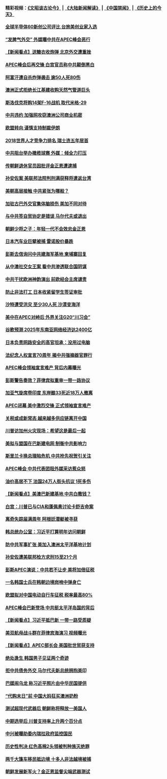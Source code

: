 #### 精彩视频：[《文昭谈古论今》](https://github.com/gfw-breaker/wenzhao/blob/master/README.md?t=11210931) | [《大陆新闻解读》](https://github.com/gfw-breaker/ntdtv-comedy/blob/master/README.md?t=11210931) | [《中国禁闻》](https://github.com/gfw-breaker/ntdtv-news/blob/master/README.md?t=11210931) | [《历史上的今天》](https://github.com/gfw-breaker/today-in-history/blob/master/README.md?t=11210931) 

#### [全球半导体60新创公司评比 台旅美创业家入选](../pages/nsc418/n10865273.md?t=11210931) 

#### [“发脾气外交” 外媒曝中共在APEC峰会恶行](../pages/nsc418/n10864632.md?t=11210931) 

#### [【新闻看点】送糖衣收炮弹 北京外交遭重挫](../pages/nsc418/n10864332.md?t=11210931) 

#### [APEC峰会后再交锋 白宫官员称中共颠倒黑白](../pages/nsc418/n10864695.md?t=11210931) 

#### [阿富汗遭自杀炸弹袭击 逾50人死80伤](../pages/nsc418/n10864399.md?t=11210931) 

#### [澳洲正式拒绝长江基建收购天然气管道巨头](../pages/nsc418/n10864350.md?t=11210931) 

#### [斯洛伐克将购14架F-16战机 取代米格-29](../pages/nsc418/n10864268.md?t=11210931) 

#### [中共违约 加强网攻窃澳洲公司商业机密](../pages/nsc418/n10863852.md?t=11210931) 

#### [欧盟转向 谨慎支持制裁伊朗](../pages/nsc418/n10863621.md?t=11210931) 

#### [2018世界人才竞争力排名 瑞士连五年居首](../pages/nsc418/n10863400.md?t=11210931) 

#### [中共阻台举办橄榄球赛 外媒：倾全力打压](../pages/nsc418/n10863407.md?t=11210931) 

#### [传朝鲜退休官员因批评金正恩遭逮捕](../pages/nsc418/n10863166.md?t=11210931) 

#### [孙安佐案 美联邦法院判刑满获释将遣返台湾](../pages/nsc418/n10863068.md?t=11210931) 

#### [美朝高层接触 中共紧张为哪般？](../pages/nsc418/n10862181.md?t=11210931) 

#### [加驻古巴外交官集体脑损伤 美加不同对待](../pages/nsc418/n10862444.md?t=11210931) 

#### [与中共签自贸协定是错误 马尔代夫或退出](../pages/nsc418/n10862130.md?t=11210931) 

#### [朝鲜少将之子：年轻一代不会效忠金正恩](../pages/nsc418/n10862075.md?t=11210931) 

#### [日本汽车业巨擘被捕 雷诺股价暴跌](../pages/nsc418/n10861871.md?t=11210931) 

#### [彭斯去信询问中共建海军基地 柬埔寨回复](../pages/nsc418/n10861914.md?t=11210931) 

#### [从中澳社交女王案 看中共渗透联合国阴谋](../pages/nsc418/n10860190.md?t=11210931) 

#### [中共干扰欧洲神韵演出 前欧经会主席谴责](../pages/nsc418/n10860219.md?t=11210931) 

#### [防止非法打工 日本收紧留学生签证审批](../pages/nsc418/n10861479.md?t=11210931) 

#### [沙特遭受洪灾 至少30人死 沙漠变海洋](../pages/nsc418/n10861393.md?t=11210931) 

#### [美中在APEC对峙后 外界关注G20“川习会”](../pages/nsc418/n10861219.md?t=11210931) 

#### [谷歌预测 2025年东南亚网络经济达2400亿](../pages/nsc418/n10861052.md?t=11210931) 

#### [日本负责网路安全的高官坦承：没用过电脑](../pages/nsc418/n10860963.md?t=11210931) 

#### [法纪念人权宣言70周年 揭中共强摘器官罪行](../pages/nsc418/n10860106.md?t=11210931) 

#### [APEC峰会领袖宣言难产 背后内幕曝光](../pages/nsc418/n10860353.md?t=11210931) 

#### [彭斯警告奏效？菲律宾拟重审一带一路协议](../pages/nsc418/n10859795.md?t=11210931) 

#### [加亚气旋席卷印度 东岸酿33死近18万人撤离](../pages/nsc418/n10859863.md?t=11210931) 

#### [APEC闭幕 美中激烈交锋 正式领袖宣言难产](../pages/nsc418/n10859544.md?t=11210931) 

#### [关税或成新常态 越来越多供应链离开中国](../pages/nsc418/n10858991.md?t=11210931) 

#### [川普访加州火灾现场：希望这是最后一起](../pages/nsc418/n10859059.md?t=11210931) 

#### [美拟与盟国在巴新建电网 制衡中共影响力](../pages/nsc418/n10859057.md?t=11210931) 

#### [斯里兰卡换总理陷危机 中共抢先祝贺引关注](../pages/nsc418/n10858860.md?t=11210931) 

#### [APEC峰会 中共代表团阻外媒采访惹众怒](../pages/nsc418/n10858859.md?t=11210931) 

#### [油价高居不下 法国24万人街头抗议 1死多伤](../pages/nsc418/n10858743.md?t=11210931) 

#### [【新闻看点】美澳巴新建基地 中共白撒钱？](../pages/nsc418/n10858636.md?t=11210931) 

#### [白宫：川普已与CIA和蓬佩奥讨论卡舒吉命案](../pages/nsc418/n10858517.md?t=11210931) 

#### [离奇失踪届满周年 阿根廷潜艇被寻获](../pages/nsc418/n10858419.md?t=11210931) 

#### [韩总统办公室：习近平打算明年访问朝鲜](../pages/nsc418/n10858325.md?t=11210931) 

#### [防中共军事扩张 美加入澳洲太平洋基地计划](../pages/nsc418/n10858258.md?t=11210931) 

#### [孙安佐遭美联邦检方求刑15至21个月](../pages/nsc418/n10858140.md?t=11210931) 

#### [彭斯APEC演说：中共若不让步 美将加倍征税](../pages/nsc418/n10858071.md?t=11210931) 

#### [一名韩国士兵在韩朝边境岗哨中弹身亡](../pages/nsc418/n10857552.md?t=11210931) 

#### [欧盟拟对中国电动自行车征税 税率最高80%](../pages/nsc418/n10857311.md?t=11210931) 

#### [APEC峰会巴新登场 中共挺太平洋岛国的背后](../pages/nsc418/n10856908.md?t=11210931) 

#### [【新闻看点】习近平抵巴新 一带一路受质疑](../pages/nsc418/n10856905.md?t=11210931) 

#### [美双航母战斗群在菲律宾海演习 视频曝光](../pages/nsc418/n10857247.md?t=11210931) 

#### [【新闻看点】APEC部长会 美国批世贸获支持](../pages/nsc418/n10857086.md?t=11210931) 

#### [绝处逢生 韩国男子见证两个奇迹](../pages/nsc418/n10855894.md?t=11210931) 

#### [拒中共债务外交 马尔代夫新总统拥抱美印](../pages/nsc418/n10856998.md?t=11210931) 

#### [巴媒闹乌龙 称习近平照片由中华民国提供](../pages/nsc418/n10856762.md?t=11210931) 

#### [“代购末日”前 中国大妈狂买澳洲奶粉](../pages/nsc418/n10856381.md?t=11210931) 

#### [测试超现代武器后 朝鲜称将释放一美国人](../pages/nsc418/n10856668.md?t=11210931) 

#### [中期选举后 川普支持率上升两个百分点](../pages/nsc418/n10856692.md?t=11210931) 

#### [中兴被曝助委内瑞拉政府监控国民](../pages/nsc418/n10855844.md?t=11210931) 

#### [历史性判决 红色高棉2头领被判种族灭绝罪](../pages/nsc418/n10856223.md?t=11210931) 

#### [两千大篷车移民抵边境 十多人非法越境被捕](../pages/nsc418/n10855671.md?t=11210931) 

#### [朝鲜发展新军火？金正恩监督尖端武器测试](../pages/nsc418/n10855089.md?t=11210931) 

